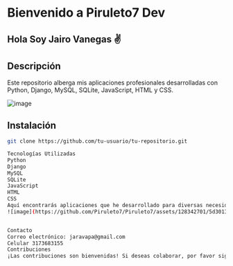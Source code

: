 # Bienvenido a Piruleto7 Dev
## Hola Soy Jairo Vanegas ✌️

## Descripción
Este repositorio alberga mis aplicaciones profesionales desarrolladas con Python, Django, MySQL, SQLite, JavaScript, HTML y CSS.


![image](https://github.com/Piruleto7/Piruleto7/assets/128342701/7ac19ed2-43de-4f48-9046-19bfcad0035d)

## Instalación
```bash
git clone https://github.com/tu-usuario/tu-repositorio.git

Tecnologías Utilizadas
Python
Django
MySQL
SQLite
JavaScript
HTML
CSS
Aquí encontrarás aplicaciones que he desarrollado para diversas necesidades.
![image](https://github.com/Piruleto7/Piruleto7/assets/128342701/5d3013b2-912a-4c66-82aa-638678456234)


Contacto
Correo electrónico: jaravapa@gmail.com
Celular 3173683155
Contribuciones
¡Las contribuciones son bienvenidas! Si deseas colaborar, por favor sigue las pautas de contribución.
